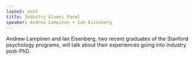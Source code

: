 ```yaml
---
layout: post
title: Industry Alumni Panel
speaker: Andrew Lampinen + Ian Eisenberg
---
```


Andrew Lampinen and Ian Eisenberg, two recent graduates of the Stanford psychology programs, will talk about their experiences going into industry post-PhD.